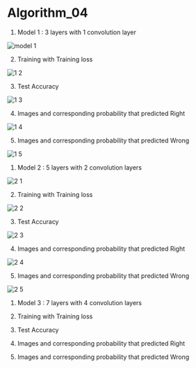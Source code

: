 # Algorithm_04

1. Model 1 : 3 layers with 1 convolution layer

![model 1](https://user-images.githubusercontent.com/57309874/83330124-210ed300-a2c8-11ea-8190-763d167b829a.png)

2. Training with Training loss

![1 2](https://user-images.githubusercontent.com/57309874/83330446-e312ae80-a2c9-11ea-8621-4c345b055ec2.png)

3. Test Accuracy

![1 3](https://user-images.githubusercontent.com/57309874/83330541-91b6ef00-a2ca-11ea-8afd-4873ec0bf257.png)

4. Images and corresponding probability that predicted Right

![1 4](https://user-images.githubusercontent.com/57309874/83330656-962fd780-a2cb-11ea-92f8-912138cfa2b6.png)

5. Images and corresponding probability that predicted Wrong

![1 5](https://user-images.githubusercontent.com/57309874/83330703-fc1c5f00-a2cb-11ea-9e1e-7c661629711e.png)





1. Model 2 : 5 layers with 2 convolution layers

![2 1](https://user-images.githubusercontent.com/57309874/83330756-61705000-a2cc-11ea-879f-e07585267eff.png)

2. Training with Training loss

![2 2](https://user-images.githubusercontent.com/57309874/83330854-ef4c3b00-a2cc-11ea-8449-d53a4f64be7f.png)

3. Test Accuracy

![2 3](https://user-images.githubusercontent.com/57309874/83330971-b6f92c80-a2cd-11ea-8b10-ff3d2d8f2f35.png)

4. Images and corresponding probability that predicted Right

![2 4](https://user-images.githubusercontent.com/57309874/83330972-b82a5980-a2cd-11ea-8cf8-18d804fbeeb5.png)

5. Images and corresponding probability that predicted Wrong

![2 5](https://user-images.githubusercontent.com/57309874/83330973-b95b8680-a2cd-11ea-92a6-28f87f429744.png)





1. Model 3 : 7 layers with 4 convolution layers


2. Training with Training loss


3. Test Accuracy



4. Images and corresponding probability that predicted Right


5. Images and corresponding probability that predicted Wrong
